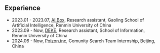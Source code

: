 ## Experience


- 2023.01 - 2023.07, [AI Box](http://aibox.ruc.edu.cn/), Research assistant, Gaoling School of Artificial Intelligence, Renmin University of China
- 2023.09 - Now, [DEKE](http://deke.ruc.edu.cn/), Research assistant, School of Information, Renmin University of China
- 2024.06 - Now, [Poizon.inc](https://dewu.com/), Comunity Search Team Internship, Beijing, China
